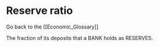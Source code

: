 # Reserve ratio

Go back to the [[Economic_Glossary]]


The fraction of its deposits that a BANK holds as RESERVES.

